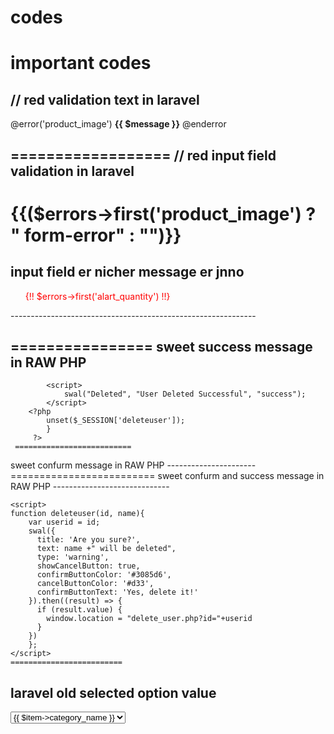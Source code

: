 # codes
important codes
=====================
// red validation text in laravel
---------------------------------

@error('product_image')
  <span class="invalid-feedback text-danger">
        <strong>{{ $message }}</strong>
  </span>
  @enderror
  
  ==================
  // red input field validation in laravel
  -----------------------------------------
  
  <style>
    .form-error {
        border: 2px solid #e74c3c;
    }
</style>
  
  {{($errors->first('product_image') ? " form-error" : "")}}
  =============================
  input field er nicher message er jnno
  --------------------------------------------------------------
   <ul><span style="color:red;">{!! $errors->first('alart_quantity') !!}</span></ul>
   -------------------------------------------------------------
  
 ================
 sweet success message in RAW PHP
 --------------------
 <?php if (isset($_SESSION['deleteuser'])) { ?>			
			<script>
				swal("Deleted", "User Deleted Successful", "success");
			</script>
		<?php 
			unset($_SESSION['deleteuser']);
			}
		 ?>
     ==========================
   sweet confurm message in RAW PHP
     ----------------------
     <script>
	function deleteuser(id, name){
		var userid = id;
		swal({
		  title: 'Are you sure?',
		  text: name +" will be deleted",
		  type: 'warning',
		  showCancelButton: true,			
		  confirmButtonColor: '#3085d6',
		  cancelButtonColor: '#d33',
		  confirmButtonText: 'Yes, delete it!'
		}).then((result) => {
		  if (result.value) {
			window.location = "delete_user.php?id="+userid
		  }
		})
		};
	</script>
    =========================
  sweet confurm and success message in RAW PHP
    -----------------------------
    <?php if (isset($_SESSION['deleteuser'])) { ?>			
		<script>
			swal("Deleted", "User Deleted Successful", "success");
		</script>
	<?php 
		unset($_SESSION['deleteuser']);
		}
	 ?>

	<script>
	function deleteuser(id, name){
		var userid = id;
		swal({
		  title: 'Are you sure?',
		  text: name +" will be deleted",
		  type: 'warning',
		  showCancelButton: true,			
		  confirmButtonColor: '#3085d6',
		  cancelButtonColor: '#d33',
		  confirmButtonText: 'Yes, delete it!'
		}).then((result) => {
		  if (result.value) {
			window.location = "delete_user.php?id="+userid
		  }
		})
		};
	</script>
    =========================
   laravel old selected option value 
   ------------------------
   <select name="category_id" id="exampleInputEmail1" class="form-control">
	<option value="">Select One</option>
	@foreach ($allCategory as $item)
	@if (old('category_id')==$item->id )
    <option value="{{ $item->id }}" selected>{{ $item->category_name }}</option>
	@else
	<option value="{{ $item->id }}">{{ $item->category_name }}</option>

	@endif

	@endforeach
    </select> 
    =====================
  image load when image selected by tariq sir cit
    ---------------------------
    <img id="blah" width="250" height="250" />

    <input type="file" onchange="document.getElementById('blah').src = window.URL.createObjectURL(this.files[0])">
    
 anther image load when image selected
 -----------------------------------
     <input type="file" name="photo" class="form-control mb-2" id="image" onchange="loadfile(event)">
       <img src="" id="preimage" width="200" height="200" alt="">
     <script type="text/javascript">
	function loadfile(event) {
	var output=document.getElementById('preimage');
	output.src=URL.createObjectURL(event.target.files[0]);
	}
	</script>
=======================================
sweet alert
-----------------
$(document).on("click", "#delete", function (e) {
    e.preventDefault();
    var link = $(this).attr("href");

    Swal.fire({
  title: 'Are you sure?',
  text: "You won't be able to revert this!",
  icon: 'question',
  showCancelButton: true,
  confirmButtonColor: '#3085d6',
  cancelButtonColor: '#d33',
  confirmButtonText: 'Yes, delete it!'
}).then((result) => {
  if (result.value) {
      window.location.href = link;
    Swal.fire(
      'Deleted!',
      'Your file has been deleted.',
      'success'
    )
  }else{
    Swal.fire(
      'Cancelled!',
      'Your imaginary file is safe.',
      'error'
    )
  }
});

});
======================
category wise sub-category
------------------------
    $(document).ready(function ()
    {
            $('select[name="category_id"]').on('change',function(){
               var categoryId = $(this).val();
               if(categoryId)
               {
                  $.ajax({
                     url : 'ajax/category/' +categoryId,
                     type : "GET",
                     dataType : "json",
                     success:function(data)
                     {
                        console.log(categoryId);
                        $('select[name="subcategory_id"]').empty();
                        $.each(data, function(key,value){
                        $('select[name="subcategory_id"]').append('<option value="'+value.id+'">'+value.subcategory_name+'</option');
                        });
                     }
                  });
               }
               else
               {
                  $('select[name="subcategory_id"]').empty();
               }
            });

            $(function() {
                $('#subdiv').hide();
                $('select[name="category_id"]').change(function(){
                    if($('select[name="category_id"]')) {
                        $('#subdiv').hide();
                        $('#subdiv').slideDown();
                    } else {
                        $('#subdiv').hide();
                    }
                });
});
});
===============================


    
    
    
    
    
    
    
    
    
    
    
    
    
    
    
    
    
    
    
    
    
    

